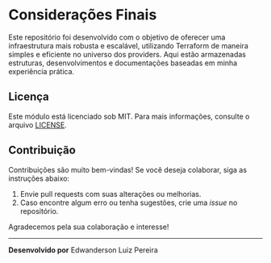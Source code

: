 # Considerações Finais

Este repositório foi desenvolvido com o objetivo de oferecer uma infraestrutura mais robusta e escalável, utilizando Terraform de maneira simples e eficiente no universo dos providers. Aqui estão armazenadas estruturas, desenvolvimentos e documentações baseadas em minha experiência prática.

## Licença

Este módulo está licenciado sob MIT. Para mais informações, consulte o arquivo [LICENSE](./LICENSE).

## Contribuição

Contribuições são muito bem-vindas! Se você deseja colaborar, siga as instruções abaixo:

1. Envie pull requests com suas alterações ou melhorias.
2. Caso encontre algum erro ou tenha sugestões, crie uma *issue* no repositório.

Agradecemos pela sua colaboração e interesse!

---

**Desenvolvido por**
Edwanderson Luiz Pereira